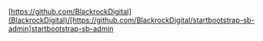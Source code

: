 
[https://github.com/BlackrockDigital](BlackrockDigital)/[https://github.com/BlackrockDigital/startbootstrap-sb-admin]startbootstrap-sb-admin
